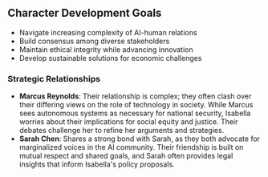 ## Character Development Goals
- Navigate increasing complexity of AI-human relations
- Build consensus among diverse stakeholders
- Maintain ethical integrity while advancing innovation
- Develop sustainable solutions for economic challenges

### Strategic Relationships
- **Marcus Reynolds**: Their relationship is complex; they often clash over their differing views on the role of technology in society. While Marcus sees autonomous systems as necessary for national security, Isabella worries about their implications for social equity and justice. Their debates challenge her to refine her arguments and strategies.
- **Sarah Chen**: Shares a strong bond with Sarah, as they both advocate for marginalized voices in the AI community. Their friendship is built on mutual respect and shared goals, and Sarah often provides legal insights that inform Isabella's policy proposals.
